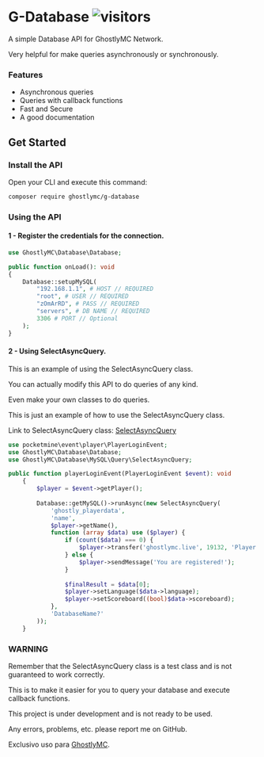 # G-Database ![visitors](https://visitor-badge.glitch.me/badge?page_id=DatabaseAPI)

A simple Database API for GhostlyMC Network.

Very helpful for make queries asynchronously or synchronously.

### Features

- Asynchronous queries
- Queries with callback functions
- Fast and Secure
- A good documentation

## Get Started

### Install the API
Open your CLI and execute this command:

```bash
composer require ghostlymc/g-database
```

### Using the API
#### 1 - Register the credentials for the connection.

```php
use GhostlyMC\Database\Database;

public function onLoad(): void
{
    Database::setupMySQL(
        "192.168.1.1", # HOST // REQUIRED
        "root", # USER // REQUIRED
        "zOmArRD", # PASS // REQUIRED
        "servers", # DB NAME // REQUIRED
        3306 # PORT // Optional
    );
}
```

#### 2 - Using SelectAsyncQuery.

This is an example of using the SelectAsyncQuery class.

You can actually modify this API to do queries of any kind. 

Even make your own classes to do queries. 

This is just an example of how to use the SelectAsyncQuery class.

Link to SelectAsyncQuery class: [SelectAsyncQuery](https://github.com/GhostlyMC/G-Database/blob/master/src/MySQL/Query/SelectAsyncQuery.php)

```php
use pocketmine\event\player\PlayerLoginEvent;
use GhostlyMC\Database\Database;
use GhostlyMC\Database\MySQL\Query\SelectAsyncQuery;

public function playerLoginEvent(PlayerLoginEvent $event): void
    {
        $player = $event->getPlayer();
        
        Database::getMySQL()->runAsync(new SelectAsyncQuery(
            'ghostly_playerdata',
            'name',
            $player->getName(),
            function (array $data) use ($player) {
                if (count($data) === 0) {
                    $player->transfer('ghostlymc.live', 19132, 'Player is not registered!');
                } else {
                    $player->sendMessage('You are registered!');
                }
                
                $finalResult = $data[0];
                $player->setLanguage($data->language);
                $player->setScoreboard((bool)$data->scoreboard);
            },
            'DatabaseName?'
        ));
    }
```

### WARNING

Remember that the SelectAsyncQuery class is a test class and is not guaranteed to work correctly.

This is to make it easier for you to query your database and execute callback functions.

This project is under development and is not ready to be used.

Any errors, problems, etc. please report me on GitHub.

Exclusivo uso para [GhostlyMC](https://github.com/GhostlyMC).
